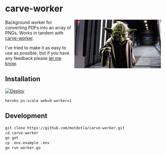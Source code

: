 # carve-worker

<img src="https://raw.githubusercontent.com/motdotla/carve-worker/master/carve-worker.gif" alt="carve-worker" align="right" width="280" />

Background worker for converting PDFs into an array of PNGs. Works in tandem with [carve-worker](https://github.com/motdotla/carve-worker).

I've tried to make it as easy to use as possible, but if you have any feedback please [let me know](mailto:mot@mot.la).

## Installation

[![Deploy](https://www.herokucdn.com/deploy/button.png)](https://heroku.com/deploy)

```
heroku ps:scale web=0 worker=1
```

## Development
```
git clone https://github.com/motdotla/carve-worker.git
cd carve-worker
go get
cp .env.example .env
go run worker.go
```
